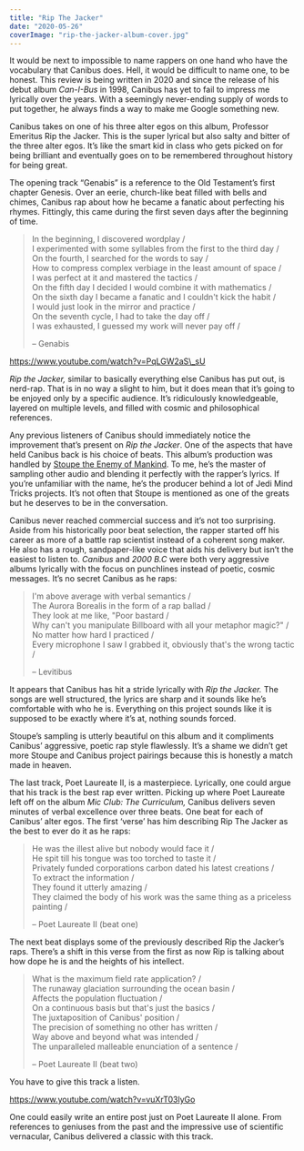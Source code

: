 ```yaml
---
title: "Rip The Jacker"
date: "2020-05-26"
coverImage: "rip-the-jacker-album-cover.jpg"
---
```


It would be next to impossible to name rappers on one hand who have the vocabulary that Canibus does. Hell, it would be difficult to name one, to be honest. This review is being written in 2020 and since the release of his debut album _Can-I-Bus_ in 1998, Canibus has yet to fail to impress me lyrically over the years. With a seemingly never-ending supply of words to put together, he always finds a way to make me Google something new.

Canibus takes on one of his three alter egos on this album, Professor Emeritus Rip the Jacker. This is the super lyrical but also salty and bitter of the three alter egos. It’s like the smart kid in class who gets picked on for being brilliant and eventually goes on to be remembered throughout history for being great. 

The opening track “Genabis” is a reference to the Old Testament’s first chapter Genesis. Over an eerie, church-like beat filled with bells and chimes, Canibus rap about how he became a fanatic about perfecting his rhymes. Fittingly, this came during the first seven days after the beginning of time.

> In the beginning, I discovered wordplay /  
> I experimented with some syllables from the first to the third day /  
> On the fourth, I searched for the words to say /  
> How to compress complex verbiage in the least amount of space /  
> I was perfect at it and mastered the tactics /  
> On the fifth day I decided I would combine it with mathematics /  
> On the sixth day I became a fanatic and I couldn't kick the habit /  
> I would just look in the mirror and practice /  
> On the seventh cycle, I had to take the day off /  
> I was exhausted, I guessed my work will never pay off /
> 
> – Genabis

https://www.youtube.com/watch?v=PqLGW2aS\_sU

_Rip the Jacker,_ similar to basically everything else Canibus has put out, is nerd-rap. That is in no way a slight to him, but it does mean that it’s going to be enjoyed only by a specific audience. It’s ridiculously knowledgeable, layered on multiple levels, and filled with cosmic and philosophical references.

Any previous listeners of Canibus should immediately notice the improvement that’s present on _Rip the Jacker_. One of the aspects that have held Canibus back is his choice of beats. This album’s production was handled by [Stoupe the Enemy of Mankind](https://en.wikipedia.org/wiki/Stoupe_the_Enemy_of_Mankind). To me, he’s the master of sampling other audio and blending it perfectly with the rapper’s lyrics. If you’re unfamiliar with the name, he’s the producer behind a lot of Jedi Mind Tricks projects. It’s not often that Stoupe is mentioned as one of the greats but he deserves to be in the conversation.

Canibus never reached commercial success and it’s not too surprising. Aside from his historically poor beat selection, the rapper started off his career as more of a battle rap scientist instead of a coherent song maker. He also has a rough, sandpaper-like voice that aids his delivery but isn’t the easiest to listen to. _Canibus_ and _2000 B.C_ were both very aggressive albums lyrically with the focus on punchlines instead of poetic, cosmic messages. It’s no secret Canibus as he raps:

> I'm above average with verbal semantics /  
> The Aurora Borealis in the form of a rap ballad /  
> They look at me like, "Poor bastard /  
> Why can't you manipulate Billboard with all your metaphor magic?" /  
> No matter how hard I practiced /  
> Every microphone I saw I grabbed it, obviously that's the wrong tactic /
> 
> – Levitibus

It appears that Canibus has hit a stride lyrically with _Rip the Jacker._ The songs are well structured, the lyrics are sharp and it sounds like he’s comfortable with who he is. Everything on this project sounds like it is supposed to be exactly where it’s at, nothing sounds forced.

Stoupe’s sampling is utterly beautiful on this album and it compliments Canibus’ aggressive, poetic rap style flawlessly. It’s a shame we didn’t get more Stoupe and Canibus project pairings because this is honestly a match made in heaven. 

The last track, Poet Laureate II, is a masterpiece. Lyrically, one could argue that his track is the best rap ever written. Picking up where Poet Laureate left off on the album _Mic Club: The Curriculum,_ Canibus delivers seven minutes of verbal excellence over three beats. One beat for each of Canibus’ alter egos. The first ‘verse’ has him describing Rip The Jacker as the best to ever do it as he raps:

> He was the illest alive but nobody would face it /  
> He spit till his tongue was too torched to taste it /  
> Privately funded corporations carbon dated his latest creations /  
> To extract the information /  
> They found it utterly amazing /  
> They claimed the body of his work was the same thing as a priceless painting /
> 
> – Poet Laureate II (beat one)

The next beat displays some of the previously described Rip the Jacker’s raps. There’s a shift in this verse from the first as now Rip is talking about how dope he is and the heights of his intellect.

> What is the maximum field rate application? /  
> The runaway glaciation surrounding the ocean basin /  
> Affects the population fluctuation /  
> On a continuous basis but that's just the basics /  
> The juxtaposition of Canibus' position /  
> The precision of something no other has written /  
> Way above and beyond what was intended /  
> The unparalleled malleable enunciation of a sentence /
> 
> – Poet Laureate II (beat two)

You have to give this track a listen.

https://www.youtube.com/watch?v=vuXrT03lyGo

One could easily write an entire post just on Poet Laureate II alone. From references to geniuses from the past and the impressive use of scientific vernacular, Canibus delivered a classic with this track.
